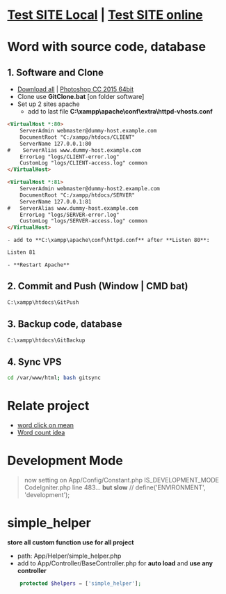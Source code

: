 # [Test SITE Local](http://localhost/)  |   [Test SITE online](http://52.185.134.172/)
# Word with source code, database
## 1. Software and Clone
- [Download all](https://drive.google.com/uc?id=1iRfLp6JRmmy9NRNoEEYwU9v_uedabUuy&export=download)  |   [Photoshop CC 2015 64bit](https://drive.google.com/uc?id=1d0b1FFqzVlqmArztTldSASrrSJ9PYoP1&export=download)
- Clone use **GitClone.bat** [on folder software]
- Set up 2 sites apache
    - add to last file **C:\xampp\apache\conf\extra\httpd-vhosts.conf**
```html
<VirtualHost *:80>
    ServerAdmin webmaster@dummy-host.example.com
    DocumentRoot "C:/xampp/htdocs/CLIENT"
    ServerName 127.0.0.1:80
#    ServerAlias www.dummy-host.example.com
    ErrorLog "logs/CLIENT-error.log"
    CustomLog "logs/CLIENT-access.log" common
</VirtualHost>

<VirtualHost *:81>
    ServerAdmin webmaster@dummy-host2.example.com
    DocumentRoot "C:/xampp/htdocs/SERVER"
    ServerName 127.0.0.1:81
#   ServerAlias www.dummy-host.example.com
    ErrorLog "logs/SERVER-error.log"
    CustomLog "logs/SERVER-access.log" common
</VirtualHost>
```
    - add to **C:\xampp\apache\conf\httpd.conf** after **Listen 80**:
```html
Listen 81
```
    - **Restart Apache**

## 2. Commit and Push (Window | CMD bat)
```bat
C:\xampp\htdocs\GitPush
```
## 3. Backup code, database
```bat
C:\xampp\htdocs\GitBackup
```
## 4. Sync VPS
```bash
cd /var/www/html; bash gitsync
```
# Relate project
- [word click on mean](https://github.com/dilaccode/word)
- [Word count idea](https://github.com/quangcongvn/word-count)

# Development Mode
> now setting on App/Config/Constant.php IS_DEVELOPMENT_MODE
CodeIgniter.php line 483... **but slow**
// define('ENVIRONMENT', 'development');

# simple_helper
**store all custom function use for all project**
- path: App/Helper/simple_helper.php
- add to  App/Controller/BaseController.php for **auto load** and **use any controller**
```php
    protected $helpers = ['simple_helper'];
```
